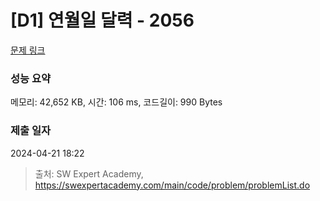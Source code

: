 # [D1] 연월일 달력 - 2056 

[문제 링크](https://swexpertacademy.com/main/code/problem/problemDetail.do?contestProbId=AV5QLkdKAz4DFAUq) 

### 성능 요약

메모리: 42,652 KB, 시간: 106 ms, 코드길이: 990 Bytes

### 제출 일자

2024-04-21 18:22



> 출처: SW Expert Academy, https://swexpertacademy.com/main/code/problem/problemList.do